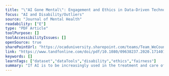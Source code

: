 ```yaml
---
title: "\"AI Gone Mental\": Engagement and Ethics in Data-Driven Technology for Mental Health"
focus: "AI and Disability/Outliers"
source: "Journal of Mental Health"
readability: ["E"]
type: "PDF Article"
toolPurpose: []
toolAccessibilityIssues: []
openSource: true
sharePointUrl: "https://ocaduniversity.sharepoint.com/teams/Team_WeCount/Shared%20Documents/Resources%20and%20Tools/Literature%20(curated)/AI%20gone%20mental%20engagement%20and%20ethics%20in%20data%20driven%20technology%20for%20mental%20health.pdf"
link: "https://www.tandfonline.com/doi/pdf/10.1080/09638237.2020.1714011?needAccess=true"
keywords: []
learnTags: ["dataset","dataTools","disability","ethics","fairness"]
summary: "If AI is to be increasingly used in the treatment and care of people with mental health problems then, this article argues, patients, service users and carers should participate as experts in its design, research and development.  "
---
```


